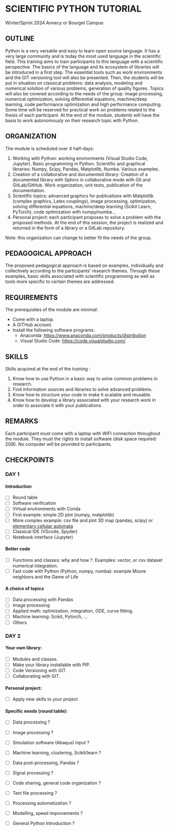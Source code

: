# SCIENTIFIC PYTHON TUTORIAL

Winter/Sprint 2024
Annecy or Bourget Campus

## OUTLINE

Python is a very versatile and easy to learn open source language. It has a very large community and is today the most used language in the scientific field. This training aims to train participants to this language with a scientific perspective. The basics of the language and its ecosystem of libraries will be introduced in a first step. The essential tools such as work environments and the GIT versioning tool will also be presented. Then, the students will be put in situation on classical problems:
data analysis, modeling and numerical solution of various problems, generation of quality figures. Topics will also be covered according to the needs of the group: image processing, numerical optimization, solving differential equations, machine/deep learning, code performance optimization and high performance computing. Some time will be reserved for practical work on problems related to the thesis of each participant. At the end of the module, students will have the basis to work autonomously on their research topic with Python.

## ORGANIZATION

The module is scheduled over 4 half-days:

1. Working with Python: working environments (Visual Studio Code, Jupyter). Basic programming in Python. Scientific and graphical libraries: Numpy, Scipy, Pandas, Matplotlib, Numba. Various examples.
2. Creation of a collaborative and documented library: Creation of a documented library with Sphinx in collaborative mode with Git and GitLab/GitHub. Work organization, unit tests, publication of the documentation.
3. Scientific topics: advanced graphics for publications with Matplotlib (complex graphics, Latex couplings), image processing, optimization, solving differential equations, machine/deep learning (Scikit Learn, PyTorch), code optimization with numpy/numba...
4. Personal project: each participant proposes to solve a problem with the proposed methods. At the end of this session, the project is realized and returned in the form of a library or a GitLab repository.

Note: this organization can change to better fit the needs of the group.

## PEDAGOGICAL APPROACH

The proposed pedagogical approach is based on examples, individually and collectively according to the participants' research themes. Through these examples, basic skills associated with scientific programming as well as tools more specific to certain themes are addressed.

## REQUIREMENTS

The prerequisites of the module are minimal:

- Come with a laptop.
- A GITHub account.
- Install the following software programs:
  - Anaconda: https://www.anaconda.com/products/distribution
  - Visual Studio Code: https://code.visualstudio.com/

## SKILLS

Skills acquired at the end of the training :

1. Know how to use Python in a basic way to solve common problems in research.
2. Find information sources and libraries to solve advanced problems.
3. Know how to structure your code to make it scalable and reusable.
4. Know how to develop a library associated with your research work in order to associate it with your publications.

## REMARKS

Each participant must come with a laptop with WIFI connection throughout the module. They must the rights to install software (disk space required: 2GB). No computer will be provided to participants.

## CHECKPOINTS

### DAY 1

#### Introduction

- [ ] Round table
- [ ] Software verification
- [ ] Virtual environments with Conda
- [ ] First example: simple 2D plot (numpy, matplotlib)
- [ ] More complex example: csv file and plot 3D map (pandas, scipy) or [elementary cellular automata](https://en.wikipedia.org/wiki/Elementary_cellular_automaton)
- [ ] Classical IDE (VScode, Spyder)
- [ ] Notebook interface (Jupyter) 

#### Better code

- [ ] Functions and classes: why and how ?. Examples: vector, or csv dataset numerical integration.
- [ ] Fast code with Python (Python, numpy, numba): example Moore neighbors and the Game of Life

#### A choice of topics

- [ ] Data processing with Pandas
- [ ] Image processing
- [ ] Applied math: optimization, integration, ODE, curve fitting.
- [ ] Machine learning: Scikit, Pytorch, ...
- [ ] Others

### DAY 2

#### Your own library:

- [ ] Modules and classes.
- [ ] Make your library installable with PIP.
- [ ] Code Versioning with GIT.
- [ ] Collaborating with GIT.

#### Personal project:

- [ ] Apply new skills to your project

#### Specific needs (round table):

- [ ] Data processing ?
- [ ] Image processing ?
- [ ] Simulation software (Abaqus) input ?
- [ ] Machine learning, clustering, Scikit/learn ?
- [ ] Data post-processing, Pandas ?
- [ ] Signal processing ?
- [ ] Code sharing, general code organization ?
- [ ] Text file processing ?
- [ ] Processing automatization ?
- [ ] Modelling, speed improvements ?
- [ ] General Python Introduction ?




